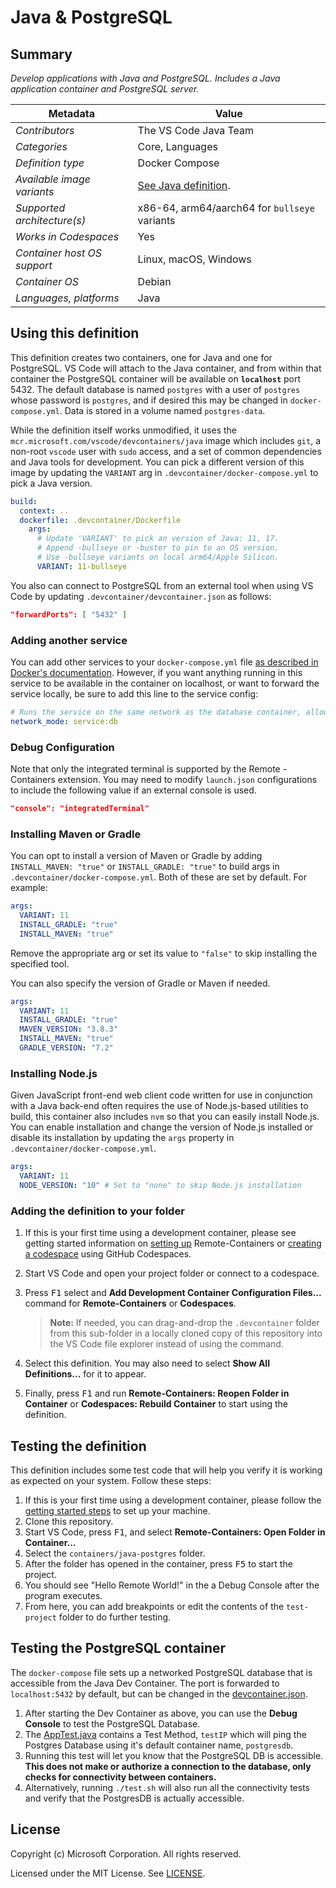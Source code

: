 # Java & PostgreSQL

## Summary

*Develop applications with Java and PostgreSQL. Includes a Java application container and PostgreSQL server.*

| Metadata | Value |  
|----------|-------|
| *Contributors* | The VS Code Java Team |
| *Categories* | Core, Languages |
| *Definition type* | Docker Compose |
| *Available image variants* | [See Java definition](../java). |
| *Supported architecture(s)* | x86-64, arm64/aarch64 for `bullseye` variants |
| *Works in Codespaces* | Yes |
| *Container host OS support* | Linux, macOS, Windows |
| *Container OS* | Debian |
| *Languages, platforms* | Java |

## Using this definition

This definition creates two containers, one for Java and one for PostgreSQL. VS Code will attach to the Java container, and from within that container the PostgreSQL container will be available on **`localhost`** port 5432. The default database is named `postgres` with a user of `postgres` whose password is `postgres`, and if desired this may be changed in `docker-compose.yml`. Data is stored in a volume named `postgres-data`.

While the definition itself works unmodified, it uses the `mcr.microsoft.com/vscode/devcontainers/java` image which includes `git`, a non-root `vscode` user with `sudo` access, and a set of common dependencies and Java tools for development. You can pick a different version of this image by updating the `VARIANT` arg in `.devcontainer/docker-compose.yml` to pick a Java version.

```yaml
build:
  context: ..
  dockerfile: .devcontainer/Dockerfile
    args:
      # Update 'VARIANT' to pick an version of Java: 11, 17.
      # Append -bullseye or -buster to pin to an OS version.
      # Use -bullseye variants on local arm64/Apple Silicon.
      VARIANT: 11-bullseye
```

You also can connect to PostgreSQL from an external tool when using VS Code by updating `.devcontainer/devcontainer.json` as follows:

```json
"forwardPorts": [ "5432" ]
```

### Adding another service

You can add other services to your `docker-compose.yml` file [as described in Docker's documentation](https://docs.docker.com/compose/compose-file/#service-configuration-reference). However, if you want anything running in this service to be available in the container on localhost, or want to forward the service locally, be sure to add this line to the service config:

```yaml
# Runs the service on the same network as the database container, allows "forwardPorts" in devcontainer.json function.
network_mode: service:db
```

### Debug Configuration

Note that only the integrated terminal is supported by the Remote - Containers extension. You may need to modify `launch.json` configurations to include the following value if an external console is used.

```json
"console": "integratedTerminal"
```

### Installing Maven or Gradle

You can opt to install a version of Maven or Gradle by adding `INSTALL_MAVEN: "true"` or `INSTALL_GRADLE: "true"` to build args in `.devcontainer/docker-compose.yml`. Both of these are set by default. For example:

```yaml
args:
  VARIANT: 11
  INSTALL_GRADLE: "true"
  INSTALL_MAVEN: "true"
```

Remove the appropriate arg or set its value to `"false"` to skip installing the specified tool.

You can also specify the version of Gradle or Maven if needed.

```yaml
args:
  VARIANT: 11
  INSTALL_GRADLE: "true"
  MAVEN_VERSION: "3.8.3"
  INSTALL_MAVEN: "true"
  GRADLE_VERSION: "7.2"
```

### Installing Node.js

Given JavaScript front-end web client code written for use in conjunction with a Java back-end often requires the use of Node.js-based utilities to build, this container also includes `nvm` so that you can easily install Node.js. You can enable installation and change the version of Node.js installed or disable its installation by updating the `args` property in `.devcontainer/docker-compose.yml`.

```yaml
args:
  VARIANT: 11
  NODE_VERSION: "10" # Set to "none" to skip Node.js installation
```

### Adding the definition to your folder

1. If this is your first time using a development container, please see getting started information on [setting up](https://aka.ms/vscode-remote/containers/getting-started) Remote-Containers or [creating a codespace](https://aka.ms/ghcs-open-codespace) using GitHub Codespaces.

2. Start VS Code and open your project folder or connect to a codespace.

3. Press <kbd>F1</kbd> select and **Add Development Container Configuration Files...** command for **Remote-Containers** or **Codespaces**.

   > **Note:** If needed, you can drag-and-drop the `.devcontainer` folder from this sub-folder in a locally cloned copy of this repository into the VS Code file explorer instead of using the command.

4. Select this definition. You may also need to select **Show All Definitions...** for it to appear.

5. Finally, press <kbd>F1</kbd> and run **Remote-Containers: Reopen Folder in Container** or **Codespaces: Rebuild Container** to start using the definition.

## Testing the definition

This definition includes some test code that will help you verify it is working as expected on your system. Follow these steps:

1. If this is your first time using a development container, please follow the [getting started steps](https://aka.ms/vscode-remote/containers/getting-started) to set up your machine.
2. Clone this repository.
3. Start VS Code, press <kbd>F1</kbd>, and select **Remote-Containers: Open Folder in Container...**
4. Select the `containers/java-postgres` folder.
5. After the folder has opened in the container, press <kbd>F5</kbd> to start the project.
6. You should see "Hello Remote World!" in the a Debug Console after the program executes.
7. From here, you can add breakpoints or edit the contents of the `test-project` folder to do further testing.

## Testing the PostgreSQL container

The `docker-compose` file sets up a networked PostgreSQL database that is accessible from the Java Dev Container. The port is forwarded to `localhost:5432` by default, but can be changed in the [devcontainer.json](.devcontainer\devcontainer.json).

1. After starting the Dev Container as above, you can use the **Debug Console** to test the PostgreSQL Database.
2. The [AppTest.java](test-project\src\test\java\com\mycompany\app\AppTest.java) contains a Test Method, `testIP` which will ping the Postgres Database using it's default container name, `postgresdb`.
3. Running this test will let you know that the PostgreSQL DB is accessible. **This does not make or authorize a connection to the database, only checks for connectivity between containers.**
4. Alternatively, running `./test.sh` will also run all the connectivity tests and verify that the PostgresDB is actually accessible. 

## License

Copyright (c) Microsoft Corporation. All rights reserved.

Licensed under the MIT License. See [LICENSE](https://github.com/microsoft/vscode-dev-containers/blob/main/LICENSE).
